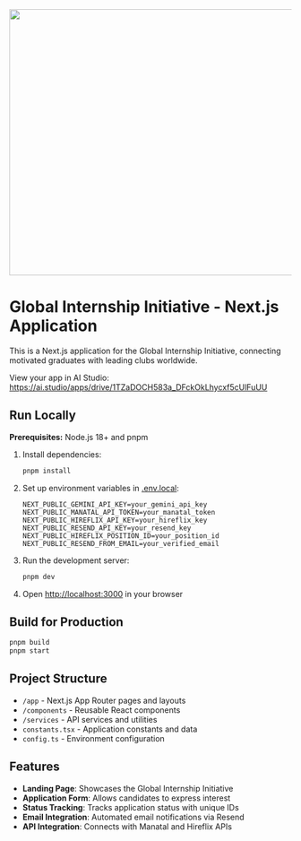 <div align="center">
<img width="1200" height="475" alt="GHBanner" src="https://github.com/user-attachments/assets/0aa67016-6eaf-458a-adb2-6e31a0763ed6" />
</div>

# Global Internship Initiative - Next.js Application

This is a Next.js application for the Global Internship Initiative, connecting motivated graduates with leading clubs worldwide.

View your app in AI Studio: https://ai.studio/apps/drive/1TZaDOCH583a_DFckOkLhycxf5cUlFuUU

## Run Locally

**Prerequisites:** Node.js 18+ and pnpm

1. Install dependencies:
   ```bash
   pnpm install
   ```

2. Set up environment variables in [.env.local](.env.local):
   ```
   NEXT_PUBLIC_GEMINI_API_KEY=your_gemini_api_key
   NEXT_PUBLIC_MANATAL_API_TOKEN=your_manatal_token
   NEXT_PUBLIC_HIREFLIX_API_KEY=your_hireflix_key
   NEXT_PUBLIC_RESEND_API_KEY=your_resend_key
   NEXT_PUBLIC_HIREFLIX_POSITION_ID=your_position_id
   NEXT_PUBLIC_RESEND_FROM_EMAIL=your_verified_email
   ```

3. Run the development server:
   ```bash
   pnpm dev
   ```

4. Open [http://localhost:3000](http://localhost:3000) in your browser

## Build for Production

```bash
pnpm build
pnpm start
```

## Project Structure

- `/app` - Next.js App Router pages and layouts
- `/components` - Reusable React components
- `/services` - API services and utilities
- `constants.tsx` - Application constants and data
- `config.ts` - Environment configuration

## Features

- **Landing Page**: Showcases the Global Internship Initiative
- **Application Form**: Allows candidates to express interest
- **Status Tracking**: Tracks application status with unique IDs
- **Email Integration**: Automated email notifications via Resend
- **API Integration**: Connects with Manatal and Hireflix APIs
